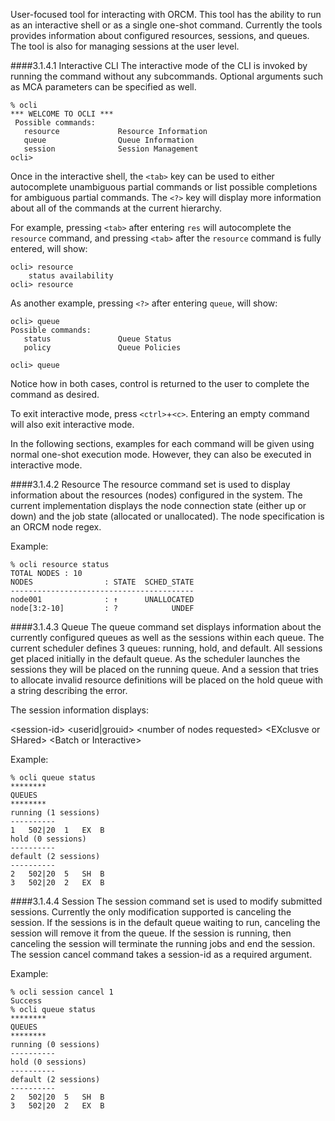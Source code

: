 User-focused tool for interacting with ORCM.  This tool has the ability to run as an interactive shell or as a single one-shot command.  Currently the tools provides information about configured resources, sessions, and queues.  The tool is also for managing sessions at the user level. 

####3.1.4.1 Interactive CLI
The interactive mode of the CLI is invoked by running the command without any subcommands.  Optional arguments such as MCA parameters can be specified as well.

```
% ocli
*** WELCOME TO OCLI ***
 Possible commands:
   resource             Resource Information
   queue                Queue Information
   session              Session Management
ocli> 
```

Once in the interactive shell, the `<tab>` key can be used to either autocomplete unambiguous partial commands or list possible completions for ambiguous partial commands.  The `<?>` key will display more information about all of the commands at the current hierarchy.

For example, pressing `<tab>` after entering `res` will autocomplete the `resource` command, and pressing `<tab>` after the `resource` command is fully entered, will show:
```
ocli> resource 
	status availability
ocli> resource
```

As another example, pressing `<?>` after entering `queue`, will show:
```
ocli> queue 
Possible commands:
   status               Queue Status
   policy               Queue Policies

ocli> queue
```

Notice how in both cases, control is returned to the user to complete the command as desired.

To exit interactive mode, press `<ctrl>`+`<c>`.  Entering an empty command will also exit interactive mode.

In the following sections, examples for each command will be given using normal one-shot execution mode.  However, they can also be executed in interactive mode.

####3.1.4.2 Resource
The resource command set is used to display information about the resources (nodes) configured in the system.  The current implementation displays the node connection state (either up or down) and the job state (allocated or unallocated).  The node specification is an ORCM node regex.

Example:
```
% ocli resource status
TOTAL NODES : 10
NODES                : STATE  SCHED_STATE
-----------------------------------------
node001              : ↑      UNALLOCATED
node[3:2-10]         : ?            UNDEF
```

####3.1.4.3 Queue
The queue command set displays information about the currently configured queues as well as the sessions within each queue.  The current scheduler defines 3 queues: running, hold, and default.  All sessions get placed initially in the default queue.  As the scheduler launches the sessions they will be placed on the running queue.  And a session that tries to allocate invalid resource definitions will be placed on the hold queue with a string describing the error.

The session information displays:

&lt;session-id&gt; &lt;userid|grouid&gt; &lt;number of nodes requested&gt; &lt;EXclusve or SHared&gt; &lt;Batch or Interactive&gt;

Example:
```
% ocli queue status
********
QUEUES
********
running (1 sessions)
----------
1	502|20	1	EX	B	
hold (0 sessions)
----------
default (2 sessions)
----------
2	502|20	5	SH	B	
3	502|20	2	EX	B	
```

####3.1.4.4 Session
The session command set is used to modify submitted sessions.  Currently the only modification supported is canceling the session.  If the sessions is in the default queue waiting to run, canceling the session will remove it from the queue.  If the session is running, then canceling the session will terminate the running jobs and end the session.  The session cancel command takes a session-id as a required argument.

Example:
```
% ocli session cancel 1
Success
% ocli queue status
********
QUEUES
********
running (0 sessions)
----------
hold (0 sessions)
----------
default (2 sessions)
----------
2	502|20	5	SH	B	
3	502|20	2	EX	B
```
